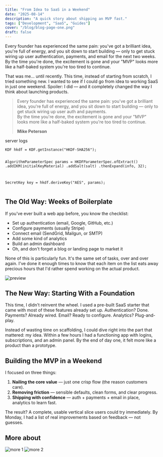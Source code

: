 ```yaml
---
title: "From Idea to SaaS in a Weekend"
date: "2025-08-14"
description: "A quick story about shipping an MVP fast."
tags: ["Development", "SaaS", "Guides"]
cover: "/blog/blog-page-one.png"
draft: false
---
```


Every founder has experienced the same pain: you've got a brilliant idea, you're full of energy, and you sit down to start building — only to get stuck wiring up user authentication, payments, and email for the next two weeks. By the time you're done, the excitement is gone and your "MVP" looks more like a half-baked system you're too tired to continue.

That was me… until recently. This time, instead of starting from scratch, I tried something new. I wanted to see if I could go from idea to working SaaS in just one weekend. Spoiler: I did — and it completely changed the way I think about launching products.

> Every founder has experienced the same pain: you've got a brilliant idea, you're full of energy, and you sit down to start building — only to get stuck wiring up user auth and payments.  
> By the time you're done, the excitement is gone and your "MVP" looks more like a half-baked system you're too tired to continue.  
>
> **Mike Peterson**

<div class="codebox">
  <div class="codebox__cap">server logs</div>
  <pre><code class="language-java">KDF hkdf = KDF.getInstance("HKDF-SHA256");

AlgorithmParameterSpec params =
  HKDFParameterSpec.ofExtract()
    .addIKM(initialKeyMaterial)
    .addSalt(salt)
    .thenExpand(info, 32);

SecretKey key = hkdf.deriveKey("AES", params);</code></pre>
</div>

## The Old Way: Weeks of Boilerplate

If you've ever built a web app before, you know the checklist:

- Set up authentication (email, Google, GitHub, etc.)
- Configure payments (usually Stripe)
- Connect email (SendGrid, Mailgun, or SMTP)
- Add some kind of analytics
- Build an admin dashboard
- Oh, and don't forget a blog or landing page to market it

None of this is particularly fun. It's the same set of tasks, over and over again. I've done it enough times to know that each item on the list eats away precious hours that I'd rather spend working on the actual product.

![preview](/blog/blog-page-one-hand.png)

## The New Way: Starting With a Foundation

This time, I didn't reinvent the wheel. I used a pre-built SaaS starter that came with most of these features already set up. Authentication? Done. Payments? Already wired. Email? Ready to configure. Analytics? Plug-and-play.

Instead of wasting time on scaffolding, I could dive right into the part that mattered: my idea. Within a few hours I had a functioning app with logins, subscriptions, and an admin panel. By the end of day one, it felt more like a product than a prototype.

## Building the MVP in a Weekend

I focused on three things:

1. **Nailing the core value** — just one crisp flow (the reason customers care).
2. **Removing friction** — sensible defaults, clean forms, and clear progress.
3. **Shipping with confidence** — auth + payments + email in place, analytics to learn fast.

The result? A complete, usable vertical slice users could try immediately. By Monday, I had a list of real improvements based on feedback — not guesses.

## More about

<div class="img-row">
  <img src="/blog/blog-page-one-hand.png" alt="more 1" />
  <img src="/blog/blog-page-one-hand.png" alt="more 2" />
</div>